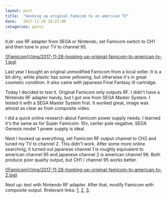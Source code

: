 ```yaml
---
layout: post
title:  "Hooking up original Famicom to an american TV"
date:   2017-11-28 18:22:00
categories: posts
---
```


tl;dr: use RF adapter from SEGA or Nintendo,
set Famicom switch to CH1 and then tune in your TV to channel 95.

<a href="/img/2017-11-28-hooking-up-original-famicom-to-american-tv-1-full.jpg">
![Famicom](/img/2017-11-28-hooking-up-original-famicom-to-american-tv-1.jpg)
</a>

Last year I bought an original unmodified Famicom from a local seller.
It is a bit dirty, white plastic has some yellowing, but otherwise it's in great cosmetic condition.
It also came with japanese Final Fantasy III cartridge.

Today I decided to test it.
Original Famicom only outputs RF.
I didn't have a Nintendo RF adapter handy, but I got one from SEGA Master System.
I tested it with a SEGA Master System first.
It worked great, image was almost as clear as from composite video.

I did a quick online research about Famicom power supply needs.
I learned it's the same as for Super Famicom: 10v, center pole negative.
SEGA Genesis model 1 power supply is ideal.

Next I hooked up everything, set Famicom RF output channel to CH2 and tuned my TV to channel 2.
This didn't work. After some more online searching, it turned out
japanese channel 1 is roughly equivalent to american channel 95 and
japanese channel 2 is american channel 96.
Both produce poor quality output, but CH1 / channel 95 works better.

<a href="/img/2017-11-28-hooking-up-original-famicom-to-american-tv-2-full.jpg">
![Famicom](/img/2017-11-28-hooking-up-original-famicom-to-american-tv-2.jpg)
</a>

Next up: test with Nintendo RF adapter. After that, modify Famicom with composite output.
Rrelevant links:
[1](https://assemblergames.com/threads/guide-av-mod-your-famicom.49263/),
[2](http://8bitplus.co.uk/projects/famicom-av-mod-nintendo/),
[3](https://www.youtube.com/watch?v=yH0dS_mo77U).
